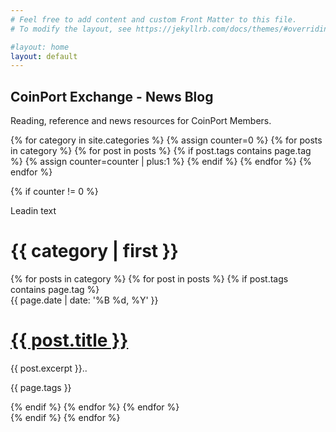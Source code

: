 ```yaml
---
# Feel free to add content and custom Front Matter to this file.
# To modify the layout, see https://jekyllrb.com/docs/themes/#overriding-theme-defaults

#layout: home
layout: default
---
```

## CoinPort Exchange - News Blog

Reading, reference and news resources for CoinPort Members.

<main id="page" role="main">
{% for category in site.categories %}
    {% assign counter=0 %}
    {% for posts in category %}
        {% for post in posts %}
            {% if post.tags contains page.tag %}
                {% assign counter=counter | plus:1 %}
            {% endif %}
        {% endfor %}
    {% endfor %}

{% if counter != 0 %}

<div class="col pane ui-layout-{% assign counter=counter | plus:1 %}" id="{{ page.id }}">
    <div class="colheader">
        <div class="bar"></div>
        <p class="lead">Leadin text</p>
        <h1>{{ category | first }}</h1>
    </div>
    <div class="colscroll unlock">
{% for posts in category %}
{% for post in posts %}
{% if post.tags contains page.tag %}
    <div class="colblock" itemscope itemtype="http://schema.org/BlogPosting">
        <div class="excerpt">
            <time class="date" datetime="{{ page.date | '%Y-%m-%dT%H:%i:%S-08:00' }}" itemprop="datePublished">
                {{ page.date | date: '%B %d, %Y' }}
            </time>
        <h1>
            <a itemprop="url" href="{{ post.url }}" target="_blank" title="{{ post.title }}">
                <span itemprop="name" itemprop=name>{{ post.title }}</span>
            </a>
        </h1>
        <p itemprop="description">
            {{ post.excerpt }}..
        </p>
        <p class="link_tags">{{ page.tags }}</p>
        </div>
    </div>
{% endif %}
{% endfor %}
{% endfor %}
    </div>
</div>
{% endif %}
{% endfor %}
</main>
